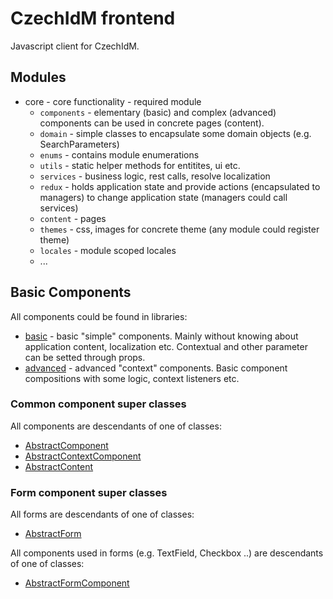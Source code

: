 # CzechIdM frontend

Javascript client for CzechIdM.

## Modules
* core - core functionality - required module
  * `components` - elementary (basic) and complex (advanced) components can be used in concrete pages (content).
  * `domain` - simple classes to encapsulate some domain objects (e.g. SearchParameters)
  * `enums` - contains module enumerations
  * `utils` - static helper methods for entitites, ui etc.
  * `services` - business logic, rest calls, resolve localization
  * `redux` - holds application state and provide actions (encapsulated to managers) to change application state (managers could call services)
  * `content` - pages
  * `themes` - css, images for concrete theme (any module could register theme)
  * `locales` - module scoped locales
  * ...

## Basic Components

All components could be found in libraries:

* [basic](../src/components/basic/) - basic "simple" components. Mainly without knowing about application content, localization etc. Contextual and other parameter can be setted through props.
* [advanced](../src/components/advanced/) - advanced "context" components. Basic component compositions with some logic, context listeners etc.

### Common component super classes

All components are descendants of one of classes:

* [AbstractComponent](../src/components/basic/AbstractComponent/README.md)
* [AbstractContextComponent](../src/components/basic/AbstractContextComponent/README.md)
* [AbstractContent](../src/components/basic/AbstractContent/README.md)

### Form component super classes

All forms are descendants of one of classes:

* [AbstractForm](../src/components/basic/AbstractForm/README.md)

All components used in forms (e.g. TextField, Checkbox ..) are descendants of one of classes:

* [AbstractFormComponent](../src/components/basic/AbstractFormComponent/README.md)

